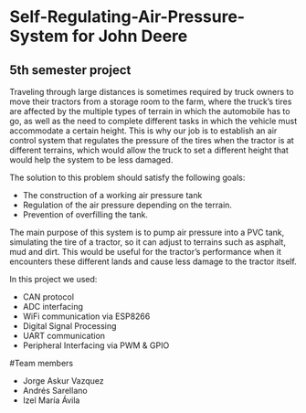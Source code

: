 # Self-Regulating-Air-Pressure-System for John Deere
## 5th semester project

Traveling through large distances is sometimes required by truck owners to move their tractors from a storage room to the farm, where the truck’s tires are affected by the multiple types of terrain in which the automobile has to go, as well as the need to complete different tasks in which the vehicle must accommodate a certain height. 
This is why our job is to establish an air control system that regulates the pressure of the tires when the tractor is at different terrains, which would allow the truck to set a different height that would help the system to be less damaged.

The solution to this problem should satisfy the following goals:

* The construction of a working air pressure tank
* Regulation of the air pressure depending on the terrain. 
* Prevention of overfilling the tank.

The main purpose of this system is to pump air pressure into a PVC tank, simulating the tire of a tractor, so it can adjust to terrains such as asphalt, mud and dirt. This would be useful for the tractor’s performance when it encounters these different lands and cause less damage to the tractor itself. 

In this project we used:

* CAN protocol
* ADC interfacing
* WiFi communication via ESP8266
* Digital Signal Processing
* UART communication
* Peripheral Interfacing via PWM & GPIO

#Team members
* Jorge Askur Vazquez
* Andrés Sarellano
* Izel María Ávila
